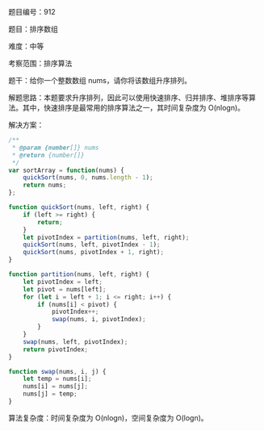 题目编号：912

题目：排序数组

难度：中等

考察范围：排序算法

题干：给你一个整数数组 nums，请你将该数组升序排列。

解题思路：本题要求升序排列，因此可以使用快速排序、归并排序、堆排序等算法。其中，快速排序是最常用的排序算法之一，其时间复杂度为 O(nlogn)。

解决方案：

```javascript
/**
 * @param {number[]} nums
 * @return {number[]}
 */
var sortArray = function(nums) {
    quickSort(nums, 0, nums.length - 1);
    return nums;
};

function quickSort(nums, left, right) {
    if (left >= right) {
        return;
    }
    let pivotIndex = partition(nums, left, right);
    quickSort(nums, left, pivotIndex - 1);
    quickSort(nums, pivotIndex + 1, right);
}

function partition(nums, left, right) {
    let pivotIndex = left;
    let pivot = nums[left];
    for (let i = left + 1; i <= right; i++) {
        if (nums[i] < pivot) {
            pivotIndex++;
            swap(nums, i, pivotIndex);
        }
    }
    swap(nums, left, pivotIndex);
    return pivotIndex;
}

function swap(nums, i, j) {
    let temp = nums[i];
    nums[i] = nums[j];
    nums[j] = temp;
}
```

算法复杂度：时间复杂度为 O(nlogn)，空间复杂度为 O(logn)。